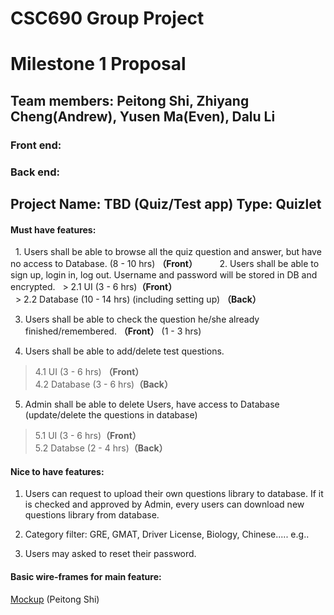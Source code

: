 # CSC690 Group Project
  
# Milestone 1 Proposal

## Team members: Peitong Shi, Zhiyang Cheng(Andrew), Yusen Ma(Even), Dalu Li
### Front end: 
### Back end:



## Project Name: TBD (Quiz/Test app) Type: Quizlet

#### Must have features:
   
   1. Users shall be able to browse all the quiz question and answer, but have no access to Database. (8 - 10 hrs) **（Front）**
      
   2. Users shall be able to sign up, login in, log out. Username and password will be stored in DB and encrypted. 
   > 2.1 UI  (3 - 6 hrs)**（Front）** </br> 
   > 2.2 Database (10 - 14 hrs) (including setting up) **（Back）**</br>
   
   3. Users shall be able to check the question he/she already finished/remembered. **（Front）** (1 - 3 hrs)
   
   4. Users shall be able to add/delete test questions. 
   > 4.1 UI  (3 - 6 hrs) **（Front）**</br> 
   > 4.2 Database (3 - 6 hrs)**（Back）**</br>
 
   5. Admin shall be able to delete Users, have access to Database (update/delete the questions in database)
   >   5.1 UI  (3 - 6 hrs)**（Front）**</br>
   >   5.2 Databse (2 - 4 hrs)**（Back）**</br>
   
#### Nice to have features:

   1. Users can request to upload their own questions library to database. If it is checked and approved by Admin, every users can download new questions library from database.
   
   2. Category filter: GRE, GMAT, Driver License, Biology, Chinese..... e.g..
   
   3. Users may asked to reset their password. 
   
   
   
   
   
#### Basic wire-frames for main feature: 
[Mockup](Mockup.jpg) (Peitong Shi)
